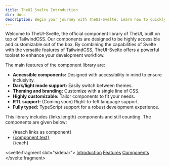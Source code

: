 ```yaml
---
title: TheUI Svelte Introduction
dir: docs
description: Begin your journey with TheUI-Svelte. Learn how to quickly set up and integrate TheUI-Svelte component library into your Svelte projects.
---
```


<script lang="ts">
  import DocContainer from "$lib/ui/doc/Container.svelte"
  import Head from "$lib/ui/doc/Head.svelte"
  import Block from '$lib/ui/doc/Block.svelte'
  export let data

  let links: Array<{string: string}> = []
  data.components.forEach((section, i) => {
    if(i > 0) section.links.forEach(link => links.push(link));
  });
</script>

<DocContainer setupLink={false}> 
  <Head title="Theui-Svelte: Component Library for Svelte" text="Kickstart your development with TheUI-Svelte, a comprehensive component library designed for the Svelte ecosystem. Leveraging the power of Svelte and TailwindCSS, TheUI-Svelte accelerates your development process, helping you build and deliver projects faster."/>

  <Block title="Introduction">
    <p>Welcome to TheUI-Svelte, the official component library of TheUI, built on top of TailwindCSS. Our components are designed to be highly accessible and customizable out of the box. By combining the capabilities of Svelte with the versatile features of TailwindCSS, TheUI-Svelte offers a powerful toolset to enhance your development workflow.</p>
  </Block>

  <Block title="Features">
    <p>The main features of the component library are:</p>
    <ul>
      <li><strong>Accessible components:</strong> Designed with accessibility in mind to ensure inclusivity.</li>
      <li><strong>Dark/light mode support:</strong> Easily switch between themes.</li>
      <li><strong>Theming and branding:</strong> Customize with a single line of CSS.</li>
      <li><strong>Highly customizable:</strong> Tailor components to fit your needs.</li>
      <li><strong>RTL support:</strong> (Coming soon) Right-to-left language support.</li>
      <li><strong>Fully typed:</strong> TypeScript support for a robust development experience.</li>
    </ul>
  </Block>

  <Block title="Available Components" id="components">
    <p>This library includes {links.length} components and still counting. The components are given below:</p>
    <ul class="grid grid-cols-3">
      {#each links as component}
      <li><a href={component.link}>{component.text}</a></li>
      {/each}
    </ul>
  </Block>

  <svelte:fragment slot="sidebar">
    <a href="#introduction">Introduction</a>
    <a href="#features">Features</a>
    <a href="#components">Components</a>
  </svelte:fragment>

</DocContainer>